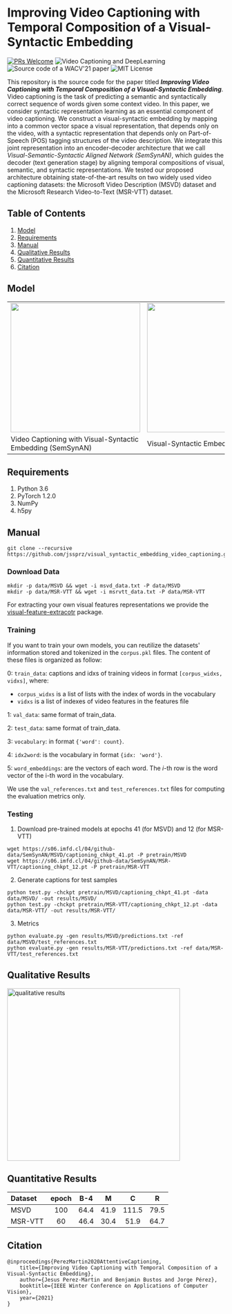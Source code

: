 # Improving Video Captioning with Temporal Composition of a Visual-Syntactic Embedding

[![PRs Welcome](https://img.shields.io/badge/PRs-welcome-brightgreen.svg?style=flat-square)](http://makeapullrequest.com)
![Video Captioning and DeepLearning](https://img.shields.io/badge/VideoCaptioning-DeepLearning-orange)
![Source code of a WACV'21 paper](https://img.shields.io/badge/WACVpaper-SourceCode-yellow)
![MIT License](https://img.shields.io/badge/license-MIT-green)

This repository is the source code for the paper titled ***Improving Video Captioning with Temporal Composition of a Visual-Syntactic Embedding***.
Video captioning is the task of predicting a semantic and syntactically correct sequence of words given some context video. In this paper, we consider syntactic representation learning as an essential component of video captioning. We construct a visual-syntactic embedding by mapping into a common vector space a visual representation, that depends only on the video, with a syntactic representation that depends only on Part-of-Speech (POS) tagging structures of the video description. We integrate this joint representation into an encoder-decoder architecture that we call *Visual-Semantic-Syntactic Aligned Network (SemSynAN)*, which guides the decoder (text generation stage) by aligning temporal compositions of visual, semantic, and syntactic representations. We tested our proposed architecture obtaining state-of-the-art results on two widely used video captioning datasets: the Microsoft Video Description (MSVD) dataset and the Microsoft Research Video-to-Text (MSR-VTT) dataset.

## Table of Contents

1. [Model](#model)
2. [Requirements](#requirements)
3. [Manual](#manual)
4. [Qualitative Results](#qualitative)
5. [Quantitative Results](#quantitative)
6. [Citation](#citation)

## <a name="model"></a>Model

<table>
  <tr>
    <td style="text-align: center;"><img src="https://users.dcc.uchile.cl/~jeperez/media/2021/SemSynAN_model-with-features.png" height=300></td>
    <td style="text-align: center;"><img src="https://users.dcc.uchile.cl/~jeperez/media/2021/SemSynAN_visual-syntax-embedding.png" height=300></td>
  </tr>
  <tr>
    <td>Video Captioning with Visual-Syntactic Embedding (SemSynAN)</td>
    <td>Visual-Syntactic Embedding</td>
  </tr>
 </table>

## <a name="requirements"></a>Requirements

1. Python 3.6
2. PyTorch 1.2.0
3. NumPy
4. h5py

## <a name="manual"></a>Manual

```
git clone --recursive https://github.com/jssprz/visual_syntactic_embedding_video_captioning.git
```

### Download Data

```
mkdir -p data/MSVD && wget -i msvd_data.txt -P data/MSVD
mkdir -p data/MSR-VTT && wget -i msrvtt_data.txt -P data/MSR-VTT
```

For extracting your own visual features representations we provide the [visual-feature-extracotr](https://github.com/jssprz/video-features-extractor) package.

### Training

If you want to train your own models, you can reutilize the datasets' information stored and tokenized in the ``corpus.pkl`` files. The content of these files is organized as follow:

0: ``train_data``: captions and idxs of training videos in format ``[corpus_widxs, vidxs]``, where:

* ``corpus_widxs`` is a list of lists with the index of words in the vocabulary
* ``vidxs`` is a list of indexes of video features in the features file

1: ``val_data``: same format of train_data.

2: ``test_data``: same format of train_data.

3: ``vocabulary``: in format ``{'word': count}``.

4: ``idx2word``: is the vocabulary in format ``{idx: 'word'}``.

5: ``word_embeddings``: are the vectors of each word. The *i*-th row is the word vector of the i-th word in the vocabulary.

We use the ``val_references.txt`` and ``test_references.txt`` files for computing the evaluation metrics only.

### Testing

1. Download pre-trained models at epochs 41 (for MSVD) and 12 (for MSR-VTT)

```
wget https://s06.imfd.cl/04/github-data/SemSynAN/MSVD/captioning_chkpt_41.pt -P pretrain/MSVD
wget https://s06.imfd.cl/04/github-data/SemSynAN/MSR-VTT/captioning_chkpt_12.pt -P pretrain/MSR-VTT
```

2. Generate captions for test samples

```
python test.py -chckpt pretrain/MSVD/captioning_chkpt_41.pt -data data/MSVD/ -out results/MSVD/
python test.py -chckpt pretrain/MSR-VTT/captioning_chkpt_12.pt -data data/MSR-VTT/ -out results/MSR-VTT/
```

3. Metrics

```
python evaluate.py -gen results/MSVD/predictions.txt -ref data/MSVD/test_references.txt
python evaluate.py -gen results/MSR-VTT/predictions.txt -ref data/MSR-VTT/test_references.txt
```

## <a name="qualitative"></a>Qualitative Results
<img src="https://users.dcc.uchile.cl/~jeperez/media/2021/SemSynAN_examples.png" alt="qualitative results" height="400"/>

## <a name="quantitative"></a>Quantitative Results

| Dataset | epoch    | B-4      | M        | C        | R        
| :------ | :------: | :------: | :------: | :------: | :------:
|MSVD     | 100      | 64.4     | 41.9     | 111.5    | 79.5
|MSR-VTT  | 60       | 46.4     | 30.4     | 51.9     | 64.7

## <a name="citation"></a>Citation

```
@inproceedings{PerezMartin2020AttentiveCaptioning,
	title={Improving Video Captioning with Temporal Composition of a Visual-Syntactic Embedding},
	author={Jesus Perez-Martin and Benjamin Bustos and Jorge Pérez},
	booktitle={IEEE Winter Conference on Applications of Computer Vision},
	year={2021}
}
```
